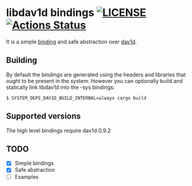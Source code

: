 # libdav1d bindings [![LICENSE](https://img.shields.io/badge/license-MIT-blue.svg)](LICENSE) [![Actions Status](https://github.com/rust-av/dav1d-rs/workflows/dav1d/badge.svg)](https://github.com/rust-av/dav1d-rs/actions)

It is a simple [binding][1] and safe abstraction over [dav1d][2].

## Building

By default the bindings are generated using the headers and libraries that ought to be present in the system.
However you can optionally build and statically link libdav1d into the -sys bindings:

```shell
$ SYSTEM_DEPS_DAV1D_BUILD_INTERNAL=always cargo build
```

## Supported versions

The high level bindings require dav1d 0.9.2

## TODO
- [x] Simple bindings
- [x] Safe abstraction
- [ ] Examples

[1]: https://github.com/rust-lang/rust-bindgen
[2]: https://code.videolan.org/videolan/dav1d
